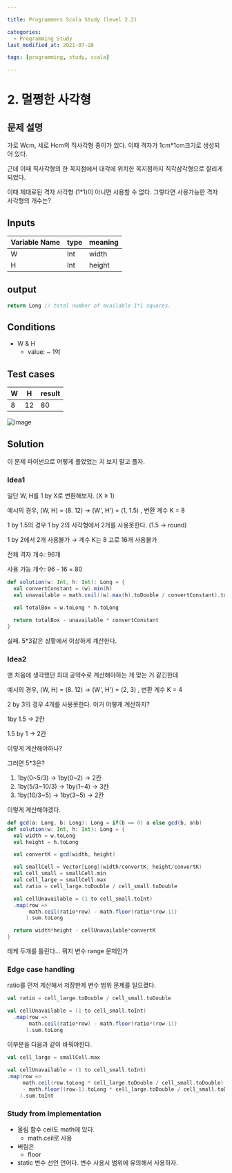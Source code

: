 ```yaml
---

title: Programmers Scala Study (level 2.2)

categories:
  - Programming Study
last_modified_at: 2021-07-28

tags: [programming, study, scala]

---
```


# 2. 멀쩡한 사각형

## 문제 설명

가로 Wcm, 세로 Hcm의 직사각형 종이가 있다. 이때 격자가 1cm*1cm크기로 생성되어 있다.

근데 이때 직사각형의 한 꼭지점에서 대각에 위치한 꼭지점까지 직각삼각형으로 잘리게 되었다.

이때 제대로된 격자 사각형 (1*1)이 아니면 사용할 수 없다. 그렇다면 사용가능한 격자 사각형의 개수는?

## Inputs

| Variable Name | type | meaning |
| ------------- | ---- | ------- |
| W             | Int  | width   |
| H             | Int  | height  |

## output

~~~scala
return Long // total number of available 1*1 squares.
~~~

## Conditions

* W & H
  * value: ~ 1억

## Test cases

| W    | H    | result |
| ---- | ---- | ------ |
| 8    | 12   | 80     |

![image](https://github.com/ArtemisDicoTiar/ArtemisDicoTiar.github.io/assets/post/programmers_scala_2_2.png)

## Solution

이 문제 파이썬으로 어떻게 풀었었는 지 보지 말고 풀자.

### Idea1

일단 W, H를 1 by X로 변환해보자. (X ≥ 1)

예시의 경우, (W, H) = (8. 12) → (W', H') = (1, 1.5) , 변환 계수 K = 8

1 by 1.5의 경우 1 by 2의 사각형에서 2개를 사용못한다. (1.5 → round) 

1 by 2에서 2개 사용불가 → 계수 K는 8 고로 16개 사용불가

전체 격자 개수: 96개

사용 가능 개수: 96 - 16 = 80

~~~scala
def solution(w: Int, h: Int): Long = {
  val convertConstant = (w).min(h)
  val unavailable = math.ceil((w).max(h).toDouble / convertConstant).toInt

  val totalBox = w.toLong * h.toLong

  return totalBox - unavailable * convertConstant
}
~~~

실패. 5*3같은 상황에서 이상하게 계산한다.

### Idea2

맨 처음에 생각했던 최대 공약수로 계산해야하는 게 맞는 거 같긴한데

예시의 경우, (W, H) = (8. 12) → (W', H') = (2, 3) , 변환 계수 K = 4

2 by 3의 경우 4개를 사용못한다. 이거 어떻게 계산하지?

1by 1.5 → 2칸

1.5 by 1 → 2칸

이렇게 계산해야하나?

그러면 5*3은?

1. 1by(0~5/3)  → 1by(0~2) → 2칸
2. 1by(5/3~10/3) → 1by(1~4) → 3칸
3. 1by(10/3~5) → 1by(3~5) → 2칸

이렇게 계산해야겠다.

~~~scala
def gcd(a: Long, b: Long): Long = if(b == 0) a else gcd(b, a%b)
def solution(w: Int, h: Int): Long = {
  val width = w.toLong
  val height = h.toLong

  val convertK = gcd(width, height)

  val smallCell = Vector[Long](width/convertK, height/convertK)
  val cell_small = smallCell.min
  val cell_large = smallCell.max
  val ratio = cell_large.toDouble / cell_small.toDouble

  val cellUnavailable = (1 to cell_small.toInt)
  .map(row => 
       math.ceil(ratio*row) - math.floor(ratio*(row-1))
      ).sum.toLong

  return width*height - cellUnavailable*convertK
}
~~~

테케 두개를 틀린다... 뭐지 변수 range 문제인가

### Edge case handling

ratio를 먼저 계산해서 저장한게 변수 범위 문제를 일으켰다.

~~~scala
val ratio = cell_large.toDouble / cell_small.toDouble

val cellUnavailable = (1 to cell_small.toInt)
  .map(row => 
       math.ceil(ratio*row) - math.floor(ratio*(row-1))
      ).sum.toLong
~~~

이부분을 다음과 같이 바꿔야한다.

~~~scala
val cell_large = smallCell.max
        
val cellUnavailable = (1 to cell_small.toInt)
.map(row => 
     math.ceil(row.toLong * cell_large.toDouble / cell_small.toDouble)
     - math.floor((row-1).toLong * cell_large.toDouble / cell_small.toDouble)
    ).sum.toInt
~~~

### Study from Implementation

- 올림 함수 ceil도 math에 있다.
  - math.ceil로 사용
- 버림은
  - floor
- static 변수 선언 언어다. 변수 사용시 범위에 유의해서 사용하자.
